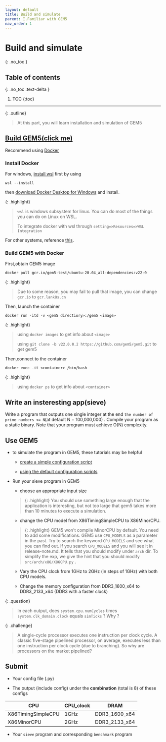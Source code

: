 ```yaml
---
layout: default
title: Build and simulate
parent: I.Familiar with GEM5
nav_order: 1
---
```


# Build and simulate
{: .no_toc }

## Table of contents
{: .no_toc .text-delta }

1. TOC
{:toc}
---

{: .outline}
> At this part, you will learn installation and simulation of GEM5

## [Build GEM5(click me)](https://www.gem5.org/documentation/general_docs/building)

Recommend using [Docker](https://www.docker.com/)

### Install Docker

For windows, [install wsl](https://docs.microsoft.com/zh-cn/windows/wsl/install) first by using

```
wsl --install 
```

then [download Docker Desktop for Windows](https://docs.docker.com/desktop/install/windows-install/) and install.

{: .highlight}
> `wsl` is windows subsystem for linux. You can do most of the things you can do on Linux on WSL.
> 
> To integrate docker with wsl through `setting=>Resources=>WSL Integration`

For other systems, reference [this](https://docs.docker.com/desktop/).

### Build GEM5 with Docker

First,obtain GEM5 image

```
docker pull gcr.io/gem5-test/ubuntu-20.04_all-dependencies:v22-0
```

{: .highlight}
> Due to some reason, you may fail to pull that image, you can change `gcr.io` to `gcr.lank8s.cn`

Then, launch the container

```
docker run -itd -v <gem5 directiory>:/gem5 <image>
```

{: .highlight}
> using `docker images` to get info about `<image>`
> 
> using `git clone -b v22.0.0.2 https://github.com/gem5/gem5.git` to get gem5

Then,connect to the container

```
docker exec -it <container> /bin/bash
```

{: .highlight}
> using `docker ps` to get info about `<container>`

## Write an insteresting app(sieve)

Write a program that outputs one single integer at the end `the number of prime numbers <= N`(at default N = 100,000,000) . Compile your program as a static binary. Note that your program must achieve O(N) complexity.

## Use GEM5
- to simulate the program in GEM5, these tutorials may be helpful

  - [create a simple configuration script](https://www.gem5.org/documentation/learning_gem5/part1/simple_config/)

  - [using the default configuration scripts](https://www.gem5.org/documentation/learning_gem5/part1/example_configs/)

- Run your sieve program in GEM5
  
  - choose an appropriate input size
  
  > {: .highlight}
  > You should use something large enough that the application is interesting, but not too large that gem5 takes more than 10 minutes to execute a simulation.
  
  - change the CPU model from X86TimingSimpleCPU to X86MinorCPU.
  
  > {: .highlight}
  > GEM5 won't compile MinorCPU by default. You need to add some modifications. GEM5 use `CPU_MODELS` as a parameter in the past. Try to search the keyword `CPU_MODELS` and see what you can find out. 
  > If you search `CPU_MODELS` and you will see it in release-note.md. It tells that you should modify under `arch` dir. To simplify the exp, we give the hint that you should modify `src/arch/x86/X86CPU.py` .
  
  - Vary the CPU clock from 1GHz to 2GHz (in steps of 1GHz) with both CPU models.
  
  - Change the memory configuration from DDR3_1600_x64 to DDR3_2133_x64 (DDR3 with a faster clock)

{: .question}
> In each output, does `system.cpu.numCycles` times `system.clk_domain.clock` equals `simTicks` ? Why ?

{: .challenge}
> A single-cycle processor executes one instruction per clock cycle. A classic five-stage pipelined processor, on average, executes less than one instruction per clock cycle (due to branching). So why are processors on the market pipelined?

## Submit

- Your config file (.py)

- The output (include config) under the **combination** (total is 8) of these configs

| CPU             | CPU_clock | DRAM          |
| --------------- | --------- | ------------- |
| X86TimingSimpleCPU | 1GHz      | DDR3_1600_x64 |
| X86MinorCPU        | 2GHz      | DDR3_2133_x64 |

- Your `sieve` program and corresponding `benchmark` program